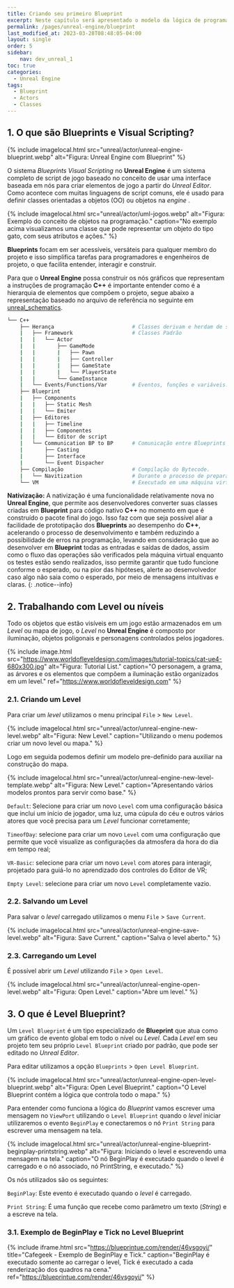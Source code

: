 ```yaml
---
title: Criando seu primeiro Blueprint
excerpt: Neste capítulo será apresentado o modelo da lógica de programação utilizando Blueprints.
permalink: /pages/unreal-engine/blueprint
last_modified_at: 2023-03-28T08:48:05-04:00
layout: single
order: 5
sidebar:
    nav: dev_unreal_1
toc: true  
categories:
  - Unreal Engine
tags:
  - Blueprint
  - Actors
  - Classes
---
```


## 1. O que são Blueprints e Visual Scripting?

{% include imagelocal.html
    src="unreal/actor/unreal-engine-blueprint.webp"
    alt="Figura: Unreal Engine com Blueprint"
%}

O sistema *Blueprints Visual Scripting* no **Unreal Engine** é um sistema completo de script de jogo baseado no conceito de usar uma interface baseada em nós para criar elementos de jogo a partir do *Unreal Editor*. Como acontece com muitas linguagens de script comuns, ele é usado para definir classes orientadas a objetos (OO) ou objetos na *engine* .

{% include imagelocal.html
    src="unreal/actor/uml-jogos.webp"
    alt="Figura: Exemplo do conceito de objetos na programação."
    caption="No exemplo acima visualizamos uma classe que pode representar um objeto do tipo gato, com seus atributos e ações."
%}

**Blueprints** focam em ser acessíveis, versáteis para qualquer membro do projeto e isso simplifica tarefas para programadores e engenheiros de projeto, o que facilita entender, interagir e construir.  

Para que o **Unreal Engine** possa construir os nós gráficos que representam a instruções de programação **C++** é importante entender como é a hierarquia de elementos que compõem o projeto, segue abaixo a representação baseado no arquivo de referência no seguinte em [unreal_schematics](https://github.com/drstreit/unreal_schematics "https://github.com/drstreit/unreal_schematics").

```bash
└── C++  
    ├── Herança                         # Classes derivam e herdam de suas classes pai  
    |   ├── Framework                   # Classes Padrão  
    |   |   └── Actor  
    |   |       ├── GameMode
    |   |       |   ├── Pawn
    |   |       |   ├── Controller
    |   |       |   ├── GameState
    |   |       |   └── PlayerState
    |   |       └── GameInstance
    |   └── Events/Functions/Var        # Eventos, funções e variáveis.
    ├── Blueprint
    |   ├── Components
    |   |   ├── Static Mesh
    |   |   └── Emiter
    |   ├── Editores
    |   |   ├── Timeline
    |   |   ├── Componentes
    |   |   └── Editor de script
    |   └── Communication BP to BP      # Comunicação entre Blueprints
    |       ├── Casting
    |       ├── Interface
    |       └── Event Dispacher
    ├── Compilação                      # Compilação do Bytecode.
    |   └── Navitization                # Durante o processo de preparação, o Blueprint pode ser cruzado para c ++ e nativizado*
    └── VM                              # Executado em uma máquina virtual
```

**Nativização:** A nativização é uma funcionalidade relativamente nova no **Unreal Engine**, que permite aos desenvolvedores converter suas classes criadas em **Blueprint** para código nativo **C++** no momento em que é construído o pacote final do jogo. Isso faz com que seja possível aliar a facilidade de prototipação dos **Blueprints** ao desempenho do **C++**, acelerando o processo de desenvolvimento e também reduzindo a possibilidade de erros na programação, levando em consideração que ao desenvolver em **Blueprint** todas as entradas e saídas de dados, assim como o fluxo das operações são verificados pela máquina virtual enquanto os testes estão sendo realizados, isso permite garantir que tudo funcione conforme o esperado, ou na pior das hipóteses, alerte ao desenvolvedor caso algo não saia como o esperado, por meio de mensagens intuitivas e claras.
{: .notice--info}

## 2. Trabalhando com Level ou níveis

Todo os objetos que estão visíveis em um jogo estão armazenados em um *Level* ou mapa de jogo, o *Level* no **Unreal Engine** é composto por iluminação, objetos poligonais e personagens controlados pelos jogadores.

{% include image.html
    src="https://www.worldofleveldesign.com/images/tutorial-topics/cat-ue4-680x300.jpg"
    alt="Figura: Tutorial List."
    caption="O personagem, a grama, as árvores e os elementos que compõem a iluminação estão organizados em um level."
    ref="https://www.worldofleveldesign.com"
%}

### 2.1. Criando um Level

Para criar um *level* utilizamos o menu principal `File` > `New Level`.

{% include imagelocal.html
    src="unreal/actor/unreal-engine-new-level.webp"
    alt="Figura: New Level."
    caption="Utilizando o menu podemos criar um novo level ou mapa."
%}

Logo em seguida podemos definir um modelo pre-definido para auxiliar na construção do mapa.

{% include imagelocal.html
    src="unreal/actor/unreal-engine-new-level-template.webp"
    alt="Figura: New Level."
    caption="Apresentando vários modelos prontos para servir como base."
%}

`Default`: Selecione para criar um novo `Level` com uma configuração básica que inclui um início de jogador, uma luz, uma cúpula do céu e outros vários atores que você precisa para um *Level* funcionar corretamente;

`TimeofDay`: selecione para criar um novo `Level` com uma configuração que permite que você visualize as configurações da atmosfera da hora do dia em tempo real;

`VR-Basic`: selecione para criar um novo `Level` com atores para interagir, projetado para guiá-lo no aprendizado dos controles do Editor de VR;

`Empty Level`: selecione para criar um novo `Level` completamente vazio.

### 2.2. Salvando um Level

Para salvar o *level* carregado utilizamos o menu `File` > `Save Current`.

{% include imagelocal.html
    src="unreal/actor/unreal-engine-save-level.webp"
    alt="Figura: Save Current."
    caption="Salva o level aberto."
%}

### 2.3. Carregando um Level

É possível abrir um  *Level* utilizando `File` > `Open Level`.

{% include imagelocal.html
    src="unreal/actor/unreal-engine-open-level.webp"
    alt="Figura: Open Level."
    caption="Abre um level."
%}

## 3. O que é Level Blueprint?  

Um `Level Blueprint` é um tipo especializado de **Blueprint** que atua como um gráfico de evento global em todo o nível ou *Level*. Cada *Level* em seu projeto tem seu próprio `Level Blueprint` criado por padrão, que pode ser editado no *Unreal Editor*.

Para editar utilizamos a opção `Blueprints` > `Open Level Blueprint`.

{% include imagelocal.html
    src="unreal/actor/unreal-engine-open-level-blueprint.webp"
    alt="Figura:  Open Level Blueprint."
    caption="O Level Blueprint contém a lógica que controla todo o mapa."
%}

Para entender como funciona a lógica do *Blueprint* vamos escrever uma mensagem no `ViewPort` utilizando o `Level Blueprint` quando o *level* iniciar utilizaremos o evento `BeginPlay` e conectaremos o nó `Print String` para escrever uma mensagem na tela.

{% include imagelocal.html
    src="unreal/actor/unreal-engine-blueprint-beginplay-printstring.webp"
    alt="Figura: Iniciando o level e escrevendo uma mensagem na tela."
    caption="O nó BeginPlay é executado quando o level é carregado e o nó associado, nó PrintString, e executado."
%}

Os nós utilizados são os seguintes:

`BeginPlay`: Este evento é executado quando o *level* é carregado.

`Print String`: É uma função que recebe como parâmetro um texto (*String*) e a escreve na tela.

### 3.1. Exemplo de BeginPlay e Tick no Level Blueprint

{% include iframe.html
    src="https://blueprintue.com/render/46vsgoyi/"
    title="Cafegeek - Exemplo de BeginPlay e Tick."
    caption="BeginPlay é executado somente ao carregar o level, Tick é executado a cada renderização dos quadros na cena."
    ref="https://blueprintue.com/render/46vsgoyi/"
%}
